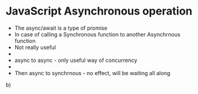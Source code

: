 # JavaScript Asynchronous operation

* The async/await is a type of promise
* In case of calling a Synchronous function to another Asynchrnous function
* Not really useful
*
* async to async - only useful way of concurrency
*
* Then async to synchrnous - no effect, will be waiting all along&#x20;

b)
